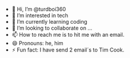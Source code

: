 - 👋 Hi, I’m @turdboi360
- 👀 I’m interested in tech
- 🌱 I’m currently learning coding
- 💞️ I’m looking to collaborate on ...
- 📫 How to reach me is to hit me with an email.
- 😄 Pronouns: he, him
- ⚡ Fun fact: I have send 2 email´s to Tim Cook.

<!---
turdboi360/turdboi360 is a ✨ special ✨ repository because its `README.md` (this file) appears on your GitHub profile.
You can click the Preview link to take a look at your changes.
--->
